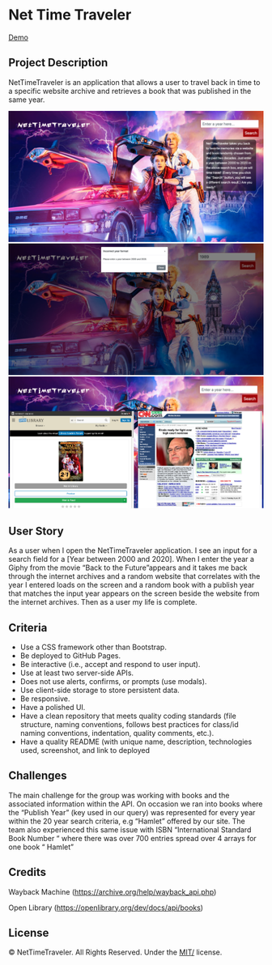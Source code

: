 # Net Time Traveler 
[Demo]([https://ireneasay.github.io/project-1/)


## Project Description 

NetTimeTraveler is an application that allows a user to travel back in time to a specific website archive and retrieves a book that was published in the same year.

![Landing Page](assets/image/Screenshot_1.png)
![Error Modal](assets/image/Screenshot_2.png)
![Search Results](assets/image/Screenshot_3.png)


## User Story

As a user when I open the NetTimeTraveler application. I see an input for a search field for a [Year between 2000 and 2020]. When I enter the year a Giphy from the movie “Back to the Future”appears and it takes me back through the internet archives and a random website that correlates with the year I entered loads on the screen and a random book with a publish year that matches the input year appears on the screen beside the website from the internet archives. Then as a user my life is complete.


## Criteria

* Use a CSS framework other than Bootstrap.
* Be deployed to GitHub Pages.
* Be interactive (i.e., accept and respond to user input).
* Use at least two server-side APIs.
* Does not use alerts, confirms, or prompts (use modals).
* Use client-side storage to store persistent data.
* Be responsive.
* Have a polished UI.
* Have a clean repository that meets quality coding standards (file structure, naming conventions, follows best practices for class/id naming conventions, indentation, quality comments, etc.).
* Have a quality README (with unique name, description, technologies used, screenshot, and link to deployed


## Challenges

The main challenge for the group was working with books and the associated information within the API. On occasion we ran into books where the “Publish Year” (key used in our query) was represented for every year within the 20 year search criteria, e.g “Hamlet”   offered by our site.  The team also experienced this same issue with ISBN “International Standard Book Number “ where there was over 700 entries spread over 4 arrays for one book “ Hamlet”


## Credits

Wayback Machine (https://archive.org/help/wayback_api.php)

Open Library (https://openlibrary.org/dev/docs/api/books)


## License

© NetTimeTraveler. All Rights Reserved. Under the [MIT/](./license.txt) license.
